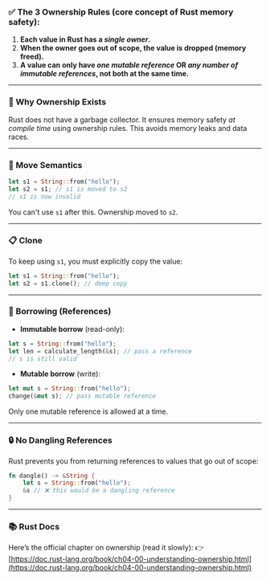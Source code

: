
### ✅ The 3 Ownership Rules (core concept of Rust memory safety):

1. **Each value in Rust has a *single owner*.**
2. **When the owner goes out of scope, the value is dropped (memory freed).**
3. **A value can only have *one mutable reference* OR *any number of immutable references*, not both at the same time.**

---

### 🧠 Why Ownership Exists

Rust does not have a garbage collector. It ensures memory safety *at compile time* using ownership rules. This avoids memory leaks and data races.

---

### 🔄 Move Semantics

```rust
let s1 = String::from("hello");
let s2 = s1; // s1 is moved to s2
// s1 is now invalid
```

You can't use `s1` after this. Ownership moved to `s2`.

---

### 📋 Clone

To keep using `s1`, you must explicitly copy the value:

```rust
let s1 = String::from("hello");
let s2 = s1.clone(); // deep copy
```

---

### 📌 Borrowing (References)

* **Immutable borrow** (read-only):

```rust
let s = String::from("hello");
let len = calculate_length(&s); // pass a reference
// s is still valid
```

* **Mutable borrow** (write):

```rust
let mut s = String::from("hello");
change(&mut s); // pass mutable reference
```

Only one mutable reference is allowed at a time.

---

### 🔒 No Dangling References

Rust prevents you from returning references to values that go out of scope:

```rust
fn dangle() -> &String {
    let s = String::from("hello");
    &s // ❌ this would be a dangling reference
}
```

---

### 📚 Rust Docs

Here’s the official chapter on ownership (read it slowly):
👉 [https://doc.rust-lang.org/book/ch04-00-understanding-ownership.html](https://doc.rust-lang.org/book/ch04-00-understanding-ownership.html)

